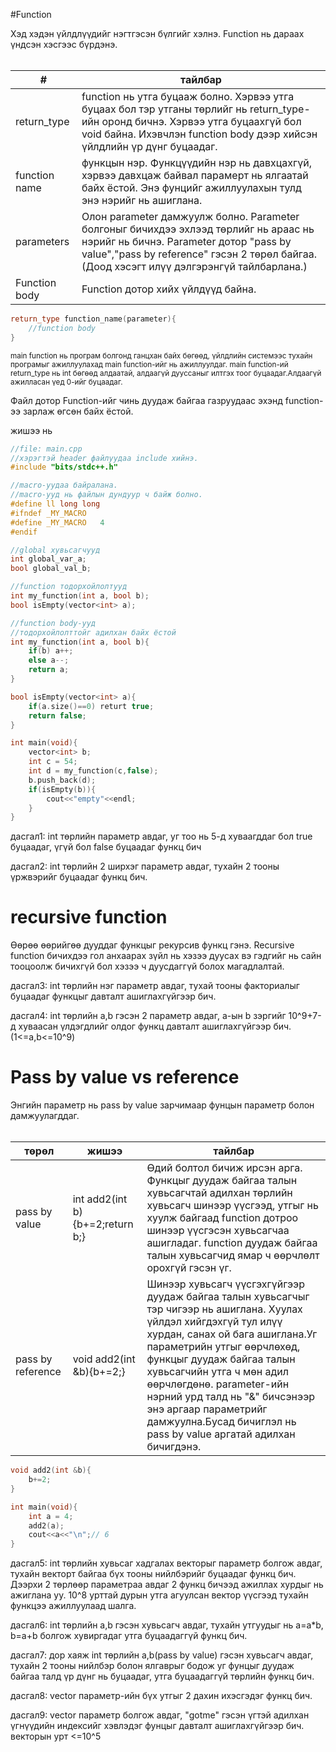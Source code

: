 #Function

Хэд хэдэн үйлдлүүдийг нэгтгэсэн бүлгийг хэлнэ.
Function нь дараах үндсэн хэсгээс бүрдэнэ.
<br><br>

| # | тайлбар|
|---|---|
| return_type | function нь утга буцааж болно. Хэрвээ утга буцаах бол тэр утганы төрлийг нь return_type-ийн оронд бичнэ. Хэрвээ утга буцаахгүй бол void байна. Ихэвчлэн function body дээр хийсэн үйлдлийн үр дүнг буцаадаг. |
| function name | функцын нэр. Функцүүдийн нэр нь давхцахгүй, хэрвээ давхцаж байвал парамерт нь ялгаатай байх ёстой. Энэ фунцийг ажиллуулахын тулд энэ нэрийг нь ашиглана. |
| parameters | Олон parameter дамжуулж болно. Parameter болгоныг бичихдээ эхлээд төрлийг нь араас нь нэрийг нь бичнэ. Parameter дотор "pass by value","pass by reference" гэсэн 2 төрөл байгаа.(Доод хэсэгт илүү дэлгэрэнгүй тайлбарлана.)|
| Function body | Function дотор хийх үйлдүүд байна. |


```cpp
return_type function_name(parameter){
    //function body
}
```
<sub>main function нь програм болгонд ганцхан байх бөгөөд, үйлдлийн системээс тухайн програмыг ажиллуулахад main function-ийг нь ажиллуулдаг. main function-ий return_type нь int бөгөөд алдаатай, алдаагүй дууссаныг илтгэх тоог буцаадаг.Алдаагүй ажилласан үед 0-ийг буцаадаг.
</sub>

Файл дотор Function-ийг чинь дуудаж байгаа газруудаас эхэнд function-ээ зарлаж өгсөн байх ёстой.

жишээ нь 
```cpp
//file: main.cpp
//хэрэгтэй header файлуудаа include хийнэ.
#include "bits/stdc++.h"

//macro-уудаа байралана.
//macro-ууд нь файлын дундуур ч байж болно.
#define ll long long
#ifndef _MY_MACRO
#define _MY_MACRO   4
#endif

//global хувьсагчууд
int global_var_a;
bool global_val_b;

//function тодорхойлолтууд
int my_function(int a, bool b);
bool isEmpty(vector<int> a);

//function body-ууд 
//тодорхойлолттойг адилхан байх ёстой
int my_function(int a, bool b){
    if(b) a++;
    else a--;
    return a;
}

bool isEmpty(vector<int> a){
    if(a.size()==0) returt true;
    return false;
}

int main(void){
    vector<int> b;
    int c = 54;
    int d = my_function(c,false);
    b.push_back(d);
    if(isEmpty(b)){
        cout<<"empty"<<endl;
    }
}
```

дасгал1:
int төрлийн параметр авдаг, уг тоо нь 5-д хуваагддаг бол true буцаадаг, үгүй бол false буцаадаг функц бич

дасгал2:
int төрлийн 2 ширхэг параметр авдаг, тухайн 2 тооны үржвэрийг буцаадаг функц бич.

# recursive function
Өөрөө өөрийгөө дууддаг функцыг рекурсив функц гэнэ.
Recursive function бичихдээ гол анхаарах зүйл нь хэзээ дуусах вэ гэдгийг нь сайн тооцоолж бичихгүй бол хэзээ ч дуусдаггүй болох магадлалтай. 

дасгал3:
int төрлийн нэг параметр авдаг, тухай тооны факториалыг буцаадаг функцыг давталт ашиглахгүйгээр бич.

дасгал4:
int төрлийн a,b гэсэн 2 параметр авдаг, а-ын b зэргийг 10^9+7-д хуваасан үлдэгдлийг олдог функц давталт ашиглахгүйгээр бич.(1<=a,b<=10^9)

# Pass by value vs reference
Энгийн параметр нь pass by value зарчимаар фунцын параметр болон дамжуулагддаг. 
<br><br>

| төрөл | жишээ | тайлбар |
|---|---|---|
| pass by value | int add2(int b){b+=2;return b;} | Өдий болтол бичиж ирсэн арга. Функцыг дуудаж байгаа талын хувьсагчтай адилхан төрлийн хувьсагч шинээр үүсгээд, утгыг нь хуулж байгаад function дотроо шинээр үүсгэсэн хувьсагчаа ашигладаг. function дуудаж байгаа талын хувьсагчид ямар ч өөрчлөлт орохгүй гэсэн үг. |
| pass by reference | void add2(int &b){b+=2;} | Шинээр хувьсагч үүсгэхгүйгээр дуудаж байгаа талын хувьсагчыг тэр чигээр нь ашиглана. Хуулах үйлдэл хийгдэхгүй тул илүү хурдан, санах ой бага ашиглана.Уг параметрийн утгыг өөрчлөхөд, функцыг дуудаж байгаа талын хувьсагчийн утга ч мөн адил өөрчлөгдөнө. parameter-ийн нэрний урд талд нь "&" бичсэнээр энэ аргаар параметрийг дамжуулна.Бусад бичиглэл нь pass by value аргатай адилхан бичигдэнэ. |

```cpp
void add2(int &b){
    b+=2;
}

int main(void){
    int a = 4;
    add2(a);
    cout<<a<<"\n";// 6
}
```

дасгал5:
int төрлийн хувьсаг хадгалах векторыг параметр болгож авдаг, тухайн векторт байгаа бүх тооны нийлбэрийг буцаадаг функц бич.
Дээрхи 2 төрлөөр параметраа авдаг 2 функц бичээд ажиллах хурдыг нь ажиглана уу.
10^8 урттай дурын утга агуулсан вектор үүсгээд тухайн функцээ ажиллуулаад шалга.

дасгал6:
int төрлийн a,b гэсэн хувьсагч авдаг, тухайн утгуудыг нь a=a*b, b=a+b болгож хувиргадаг утга буцаадаггүй функц бич.

дасгал7:
дор хаяж int төрлийн a,b(pass by value) гэсэн хувьсагч авдаг, тухайн 2 тооны нийлбэр болон ялгаврыг бодож уг фунцыг дуудаж байгаа талд үр дүнг нь буцаадаг, утга буцаадаггүй төрлийн функц бич.

дасгал8:
vector<int> параметр-ийн бүх утгыг 2 дахин ихэсгэдэг функц бич.

дасгал9:
vector<string> параметр болгож авдаг, "gotme" гэсэн үгтэй адилхан үгнүүдийн индексийг хэвлэдэг фунцыг давталт ашиглахгүйгээр бич. векторын урт <=10^5
